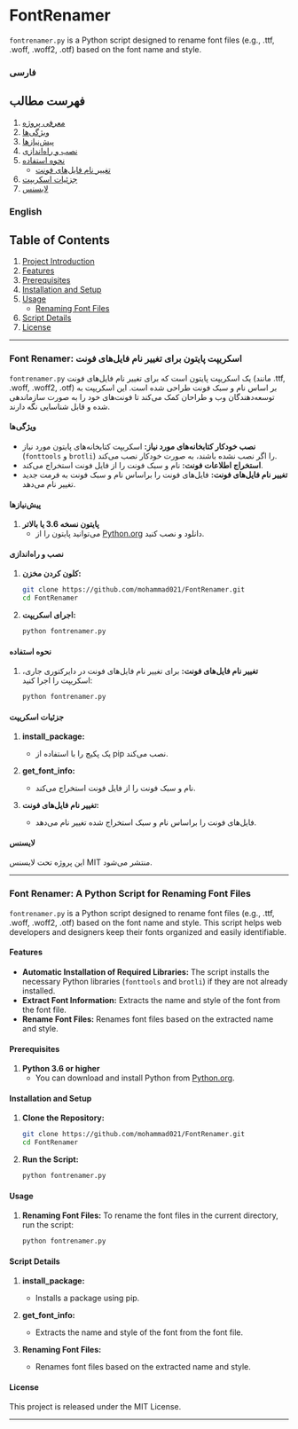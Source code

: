 # FontRenamer
`fontrenamer.py` is a Python script designed to rename font files (e.g., .ttf, .woff, .woff2, .otf) based on the font name and style.


### **فارسی**

## فهرست مطالب

1. [معرفی پروژه](#font-renamer-اسکریپت-پایتون-برای-تغییر-نام-فایلهای-فونت)
2. [ویژگی‌ها](#ویژگیها)
3. [پیش‌نیازها](#پیشنیازها)
4. [نصب و راه‌اندازی](#نصب-و-راهاندازی)
5. [نحوه استفاده](#نحوه-استفاده)
    - [تغییر نام فایل‌های فونت](#نحوه-استفاده)
6. [جزئیات اسکریپت](#جزئیات-اسکریپت)
7. [لایسنس](#لایسنس)

### **English**

## Table of Contents

1. [Project Introduction](#font-renamer-a-python-script-for-renaming-font-files)
2. [Features](#features)
3. [Prerequisites](#prerequisites)
4. [Installation and Setup](#installation-and-setup)
5. [Usage](#usage)
    - [Renaming Font Files](#usage)
6. [Script Details](#script-details)
7. [License](#license)

---


### **Font Renamer: اسکریپت پایتون برای تغییر نام فایل‌های فونت**

`fontrenamer.py` یک اسکریپت پایتون است که برای تغییر نام فایل‌های فونت (مانند .ttf, .woff, .woff2, .otf) بر اساس نام و سبک فونت طراحی شده است. این اسکریپت به توسعه‌دهندگان وب و طراحان کمک می‌کند تا فونت‌های خود را به صورت سازماندهی شده و قابل شناسایی نگه دارند.

#### ویژگی‌ها
- **نصب خودکار کتابخانه‌های مورد نیاز:** اسکریپت کتابخانه‌های پایتون مورد نیاز (`fonttools` و `brotli`) را اگر نصب نشده باشند، به صورت خودکار نصب می‌کند.
- **استخراج اطلاعات فونت:** نام و سبک فونت را از فایل فونت استخراج می‌کند.
- **تغییر نام فایل‌های فونت:** فایل‌های فونت را براساس نام و سبک فونت به فرمت جدید تغییر نام می‌دهد.

#### پیش‌نیازها
1. **پایتون نسخه 3.6 یا بالاتر**
   - می‌توانید پایتون را از [Python.org](https://www.python.org) دانلود و نصب کنید.

#### نصب و راه‌اندازی
1. **کلون کردن مخزن:**
   ```bash
   git clone https://github.com/mohammad021/FontRenamer.git
   cd FontRenamer
   ```

2. **اجرای اسکریپت:**
   ```bash
   python fontrenamer.py
   ```

#### نحوه استفاده
1. **تغییر نام فایل‌های فونت:**
   برای تغییر نام فایل‌های فونت در دایرکتوری جاری، اسکریپت را اجرا کنید:
   ```bash
   python fontrenamer.py
   ```

#### جزئیات اسکریپت
1. **install_package:**
   - یک پکیج را با استفاده از pip نصب می‌کند.

2. **get_font_info:**
   - نام و سبک فونت را از فایل فونت استخراج می‌کند.

3. **تغییر نام فایل‌های فونت:**
   - فایل‌های فونت را براساس نام و سبک استخراج شده تغییر نام می‌دهد.

#### لایسنس
این پروژه تحت لایسنس MIT منتشر می‌شود.

---


### **Font Renamer: A Python Script for Renaming Font Files**

`fontrenamer.py` is a Python script designed to rename font files (e.g., .ttf, .woff, .woff2, .otf) based on the font name and style. This script helps web developers and designers keep their fonts organized and easily identifiable.

#### Features
- **Automatic Installation of Required Libraries:** The script installs the necessary Python libraries (`fonttools` and `brotli`) if they are not already installed.
- **Extract Font Information:** Extracts the name and style of the font from the font file.
- **Rename Font Files:** Renames font files based on the extracted name and style.

#### Prerequisites
1. **Python 3.6 or higher**
   - You can download and install Python from [Python.org](https://www.python.org).

#### Installation and Setup
1. **Clone the Repository:**
   ```bash
   git clone https://github.com/mohammad021/FontRenamer.git
   cd FontRenamer
   ```

2. **Run the Script:**
   ```bash
   python fontrenamer.py
   ```

#### Usage
1. **Renaming Font Files:**
   To rename the font files in the current directory, run the script:
   ```bash
   python fontrenamer.py
   ```

#### Script Details
1. **install_package:**
   - Installs a package using pip.

2. **get_font_info:**
   - Extracts the name and style of the font from the font file.

3. **Renaming Font Files:**
   - Renames font files based on the extracted name and style.

#### License
This project is released under the MIT License.

---
